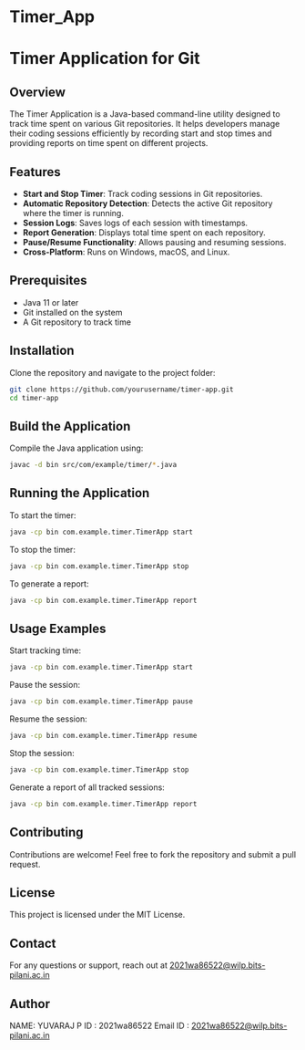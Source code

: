 # Timer_App
# Timer Application for Git

## Overview
The Timer Application is a Java-based command-line utility designed to track time spent on various Git repositories. It helps developers manage their coding sessions efficiently by recording start and stop times and providing reports on time spent on different projects.

## Features
- **Start and Stop Timer**: Track coding sessions in Git repositories.
- **Automatic Repository Detection**: Detects the active Git repository where the timer is running.
- **Session Logs**: Saves logs of each session with timestamps.
- **Report Generation**: Displays total time spent on each repository.
- **Pause/Resume Functionality**: Allows pausing and resuming sessions.
- **Cross-Platform**: Runs on Windows, macOS, and Linux.

## Prerequisites
- Java 11 or later
- Git installed on the system
- A Git repository to track time

## Installation
Clone the repository and navigate to the project folder:
```sh
git clone https://github.com/yourusername/timer-app.git
cd timer-app
```

## Build the Application
Compile the Java application using:
```sh
javac -d bin src/com/example/timer/*.java
```

## Running the Application
To start the timer:
```sh
java -cp bin com.example.timer.TimerApp start
```

To stop the timer:
```sh
java -cp bin com.example.timer.TimerApp stop
```

To generate a report:
```sh
java -cp bin com.example.timer.TimerApp report
```

## Usage Examples
Start tracking time:
```sh
java -cp bin com.example.timer.TimerApp start
```

Pause the session:
```sh
java -cp bin com.example.timer.TimerApp pause
```

Resume the session:
```sh
java -cp bin com.example.timer.TimerApp resume
```

Stop the session:
```sh
java -cp bin com.example.timer.TimerApp stop
```

Generate a report of all tracked sessions:
```sh
java -cp bin com.example.timer.TimerApp report
```

## Contributing
Contributions are welcome! Feel free to fork the repository and submit a pull request.

## License
This project is licensed under the MIT License.

## Contact
For any questions or support, reach out at 2021wa86522@wilp.bits-pilani.ac.in

## Author

NAME: YUVARAJ P
ID  : 2021wa86522
Email ID : 2021wa86522@wilp.bits-pilani.ac.in
